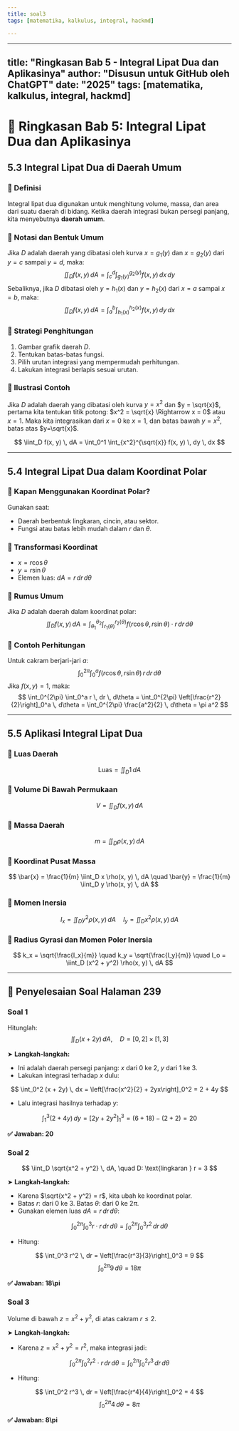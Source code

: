 ```yaml
---
title: soal3
tags: [matematika, kalkulus, integral, hackmd]

---
```


---
title: "Ringkasan Bab 5 - Integral Lipat Dua dan Aplikasinya"
author: "Disusun untuk GitHub oleh ChatGPT"
date: "2025"
tags: [matematika, kalkulus, integral, hackmd]
---

# 📘 Ringkasan Bab 5: Integral Lipat Dua dan Aplikasinya

## 5.3 Integral Lipat Dua di Daerah Umum

### 🔹 Definisi
Integral lipat dua digunakan untuk menghitung volume, massa, dan area dari suatu daerah di bidang. Ketika daerah integrasi bukan persegi panjang, kita menyebutnya **daerah umum**.

### 🔹 Notasi dan Bentuk Umum
Jika $D$ adalah daerah yang dibatasi oleh kurva $x = g_1(y)$ dan $x = g_2(y)$ dari $y = c$ sampai $y = d$, maka:
$$
\iint_D f(x, y) \, dA = \int_c^d \int_{g_1(y)}^{g_2(y)} f(x, y) \, dx \, dy
$$
Sebaliknya, jika $D$ dibatasi oleh $y = h_1(x)$ dan $y = h_2(x)$ dari $x = a$ sampai $x = b$, maka:
$$
\iint_D f(x, y) \, dA = \int_a^b \int_{h_1(x)}^{h_2(x)} f(x, y) \, dy \, dx
$$

### 🔹 Strategi Penghitungan
1. Gambar grafik daerah $D$.
2. Tentukan batas-batas fungsi.
3. Pilih urutan integrasi yang mempermudah perhitungan.
4. Lakukan integrasi berlapis sesuai urutan.

### 🔹 Ilustrasi Contoh
Jika $D$ adalah daerah yang dibatasi oleh kurva $y = x^2$ dan $y = \sqrt{x}$, pertama kita tentukan titik potong: $x^2 = \sqrt{x} \Rightarrow x = 0$ atau $x = 1$. Maka kita integrasikan dari $x=0$ ke $x=1$, dan batas bawah $y=x^2$, batas atas $y=\sqrt{x}$.

$$
\iint_D f(x, y) \, dA = \int_0^1 \int_{x^2}^{\sqrt{x}} f(x, y) \, dy \, dx
$$

---

## 5.4 Integral Lipat Dua dalam Koordinat Polar

### 🔹 Kapan Menggunakan Koordinat Polar?
Gunakan saat:
- Daerah berbentuk lingkaran, cincin, atau sektor.
- Fungsi atau batas lebih mudah dalam $r$ dan $\theta$.

### 🔹 Transformasi Koordinat
- $x = r\cos\theta$
- $y = r\sin\theta$
- Elemen luas: $dA = r\,dr\,d\theta$

### 🔹 Rumus Umum
Jika $D$ adalah daerah dalam koordinat polar:
$$
\iint_D f(x, y) \, dA = \int_{\theta_1}^{\theta_2} \int_{r_1(\theta)}^{r_2(\theta)} f(r\cos\theta, r\sin\theta) \cdot r \, dr \, d\theta
$$

### 🔹 Contoh Perhitungan
Untuk cakram berjari-jari $a$:
$$
\int_0^{2\pi} \int_0^a f(r\cos\theta, r\sin\theta) \, r \, dr \, d\theta
$$
Jika $f(x, y) = 1$, maka:
$$
\int_0^{2\pi} \int_0^a r \, dr \, d\theta = \int_0^{2\pi} \left[\frac{r^2}{2}\right]_0^a \, d\theta = \int_0^{2\pi} \frac{a^2}{2} \, d\theta = \pi a^2
$$

---

## 5.5 Aplikasi Integral Lipat Dua

### 🔹 Luas Daerah
$$
\text{Luas} = \iint_D 1 \, dA
$$

### 🔹 Volume Di Bawah Permukaan
$$
V = \iint_D f(x, y) \, dA
$$

### 🔹 Massa Daerah
$$
m = \iint_D \rho(x, y) \, dA
$$

### 🔹 Koordinat Pusat Massa
$$
\bar{x} = \frac{1}{m} \iint_D x \rho(x, y) \, dA \quad \bar{y} = \frac{1}{m} \iint_D y \rho(x, y) \, dA
$$

### 🔹 Momen Inersia
$$
I_x = \iint_D y^2 \rho(x, y) \, dA \quad I_y = \iint_D x^2 \rho(x, y) \, dA
$$

### 🔹 Radius Gyrasi dan Momen Poler Inersia
$$
k_x = \sqrt{\frac{I_x}{m}} \quad k_y = \sqrt{\frac{I_y}{m}} \quad I_o = \iint_D (x^2 + y^2) \rho(x, y) \, dA
$$

---

## 📘 Penyelesaian Soal Halaman 239

### Soal 1
Hitunglah:
$$
\iint_D (x + 2y) \, dA, \quad D = [0, 2] \times [1, 3]
$$

➤ **Langkah-langkah:**
- Ini adalah daerah persegi panjang: $x$ dari 0 ke 2, $y$ dari 1 ke 3.
- Lakukan integrasi terhadap $x$ dulu:

$$
\int_0^2 (x + 2y) \, dx = \left[\frac{x^2}{2} + 2yx\right]_0^2 = 2 + 4y
$$

- Lalu integrasi hasilnya terhadap $y$:

$$
\int_1^3 (2 + 4y) \, dy = [2y + 2y^2]_1^3 = (6 + 18) - (2 + 2) = 20
$$

**✅ Jawaban: 20**

### Soal 2
$$
\iint_D \sqrt{x^2 + y^2} \, dA, \quad D: \text{lingkaran } r = 3
$$

➤ **Langkah-langkah:**
- Karena $\sqrt{x^2 + y^2} = r$, kita ubah ke koordinat polar.
- Batas $r$: dari 0 ke 3. Batas $\theta$: dari 0 ke $2\pi$.
- Gunakan elemen luas $dA = r \, dr \, d\theta$:

$$
\int_0^{2\pi} \int_0^3 r \cdot r \, dr \, d\theta = \int_0^{2\pi} \int_0^3 r^2 \, dr \, d\theta
$$

- Hitung:

$$
\int_0^3 r^2 \, dr = \left[\frac{r^3}{3}\right]_0^3 = 9
$$
$$
\int_0^{2\pi} 9 \, d\theta = 18\pi
$$

**✅ Jawaban: 18\pi**

### Soal 3
Volume di bawah $z = x^2 + y^2$, di atas cakram $r \leq 2$.

➤ **Langkah-langkah:**
- Karena $z = x^2 + y^2 = r^2$, maka integrasi jadi:

$$
\int_0^{2\pi} \int_0^2 r^2 \cdot r \, dr \, d\theta = \int_0^{2\pi} \int_0^2 r^3 \, dr \, d\theta
$$

- Hitung:

$$
\int_0^2 r^3 \, dr = \left[\frac{r^4}{4}\right]_0^2 = 4
$$
$$
\int_0^{2\pi} 4 \, d\theta = 8\pi
$$

**✅ Jawaban: 8\pi**

